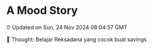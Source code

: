 # A Mood Story

⏰ Updated on Sun, 24 Nov 2024 08:04:57 GMT

💭 Thought: Belajar Reksadana yang cocok buat savings

